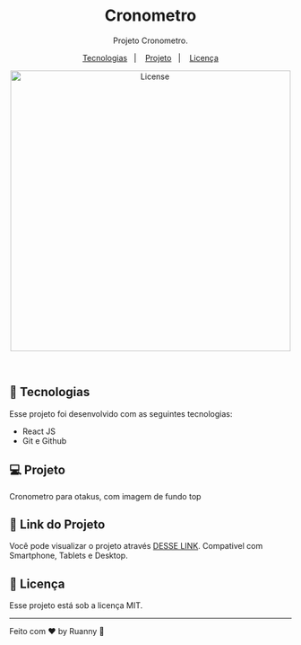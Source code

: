 <h1 align="center">Cronometro</h1>

<p align="center">
Projeto Cronometro.
</p>

<p align="center">
  <a href="#-tecnologias">Tecnologias</a>&nbsp;&nbsp;&nbsp;|&nbsp;&nbsp;&nbsp;
  <a href="#-projeto">Projeto</a>&nbsp;&nbsp;&nbsp;|&nbsp;&nbsp;&nbsp;
  <a href="#memo-licença">Licença</a>
</p>

<p align="center">
  <img alt="License" src="https://user-images.githubusercontent.com/84647446/212436477-c1419a78-bf13-4f32-8cd2-0f87c7fa8154.jpg" width="500px">
</p>

<br>

## 🚀 Tecnologias

Esse projeto foi desenvolvido com as seguintes tecnologias:

- React JS
- Git e Github

## 💻 Projeto

Cronometro para otakus, com imagem de fundo top

## 🔖 Link do Projeto

Você pode visualizar o projeto através [DESSE LINK](https://projeto-cronometro-rho.vercel.app/). Compativel com Smartphone, Tablets e Desktop.


## :memo: Licença

Esse projeto está sob a licença MIT.

---

Feito com ♥ by Ruanny :wave:
